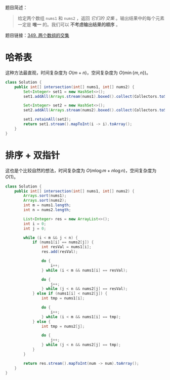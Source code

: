 题目简述：

> 给定两个数组 `nums1` 和 `nums2` ，返回 *它们的 交集* 。输出结果中的每个元素一定是 **唯一** 的。我们可以 **不考虑输出结果的顺序** 。

题目链接：[349. 两个数组的交集](https://leetcode.cn/problems/intersection-of-two-arrays/)

# 哈希表

这种方法最直观，时间复杂度为 $O(m+n)$，空间复杂度为 $O\big(\min\{m,n\}\big)$。

```java
class Solution {
    public int[] intersection(int[] nums1, int[] nums2) {
        Set<Integer> set1 = new HashSet<>();
        set1.addAll(Arrays.stream(nums1).boxed().collect(Collectors.toSet()));

        Set<Integer> set2 = new HashSet<>();
        set2.addAll(Arrays.stream(nums2).boxed().collect(Collectors.toSet()));

        set1.retainAll(set2);
        return set1.stream().mapToInt(i -> i).toArray();
    }
}
```

# 排序 + 双指针

这也是个比较自然的想法，时间复杂度为 $O(m\log m+n\log n)$，空间复杂度为 $O(1)$。

```java
class Solution {
    public int[] intersection(int[] nums1, int[] nums2) {
        Arrays.sort(nums1);
        Arrays.sort(nums2);
        int m = nums1.length;
        int n = nums2.length;

        List<Integer> res = new ArrayList<>();
        int i = 0;
        int j = 0;

        while (i < m && j < n) {
            if (nums1[i] == nums2[j]) {
                int resVal = nums1[i];
                res.add(resVal);

                do {
                    i++;
                } while (i < m && nums1[i] == resVal);

                do {
                    j++;
                } while (j < n && nums2[j] == resVal);
            } else if (nums1[i] < nums2[j]) {
                int tmp = nums1[i];

                do {
                    i++;
                } while (i < m && nums1[i] == tmp);
            } else {
                int tmp = nums2[j];

                do {
                    j++;
                } while (j < n && nums2[j] == tmp);
            }
        }

        return res.stream().mapToInt(num -> num).toArray();
    }
}
```

